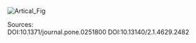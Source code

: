 
![Artical_Fig](https://github.com/user-attachments/assets/3f937d51-1cd9-4ee8-88cf-160b1c71331a)

Sources:<br>
DOI:10.1371/journal.pone.0251800
DOI:10.13140/2.1.4629.2482
